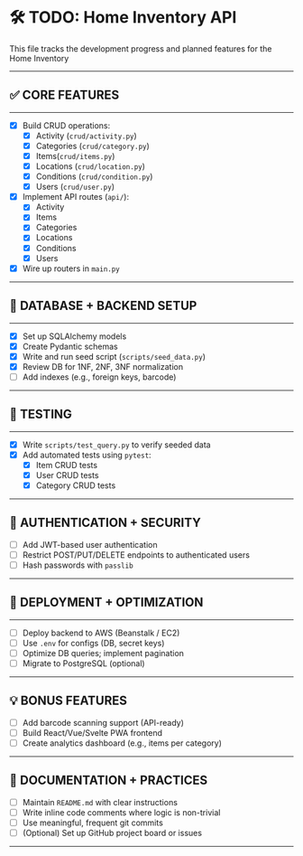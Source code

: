 # 🛠 TODO: Home Inventory API

This file tracks the development progress and planned features for the Home Inventory

---

## ✅ CORE FEATURES

---

- [x] Build CRUD operations:
  - [x] Activity (`crud/activity.py`)
  - [x] Categories (`crud/category.py`)
  - [x] Items(`crud/items.py`)
  - [x] Locations (`crud/location.py`)
  - [x] Conditions (`crud/condition.py`)
  - [x] Users (`crud/user.py`)

- [x] Implement API routes (`api/`):
  - [x] Activity
  - [x] Items
  - [x] Categories
  - [x] Locations
  - [x] Conditions
  - [x] Users

- [x] Wire up routers in `main.py`

---

## 💾 DATABASE + BACKEND SETUP

---

- [x] Set up SQLAlchemy models
- [x] Create Pydantic schemas
- [x] Write and run seed script (`scripts/seed_data.py`)
- [x] Review DB for 1NF, 2NF, 3NF normalization
- [ ] Add indexes (e.g., foreign keys, barcode)

---

## 🧪 TESTING

---

- [x] Write `scripts/test_query.py` to verify seeded data
- [x] Add automated tests using `pytest`:
  - [x] Item CRUD tests
  - [x] User CRUD tests
  - [x] Category CRUD tests

---

## 🔐 AUTHENTICATION + SECURITY

- [ ] Add JWT-based user authentication
- [ ] Restrict POST/PUT/DELETE endpoints to authenticated users
- [ ] Hash passwords with `passlib`

---

## 🚀 DEPLOYMENT + OPTIMIZATION

---

- [ ] Deploy backend to AWS (Beanstalk / EC2)
- [ ] Use `.env` for configs (DB, secret keys)
- [ ] Optimize DB queries; implement pagination
- [ ] Migrate to PostgreSQL (optional)

---

## 💡 BONUS FEATURES

- [ ] Add barcode scanning support (API-ready)
- [ ] Build React/Vue/Svelte PWA frontend
- [ ] Create analytics dashboard (e.g., items per category)

---

## 📝 DOCUMENTATION + PRACTICES

- [ ] Maintain `README.md` with clear instructions
- [ ] Write inline code comments where logic is non-trivial
- [ ] Use meaningful, frequent git commits
- [ ] (Optional) Set up GitHub project board or issues

---
